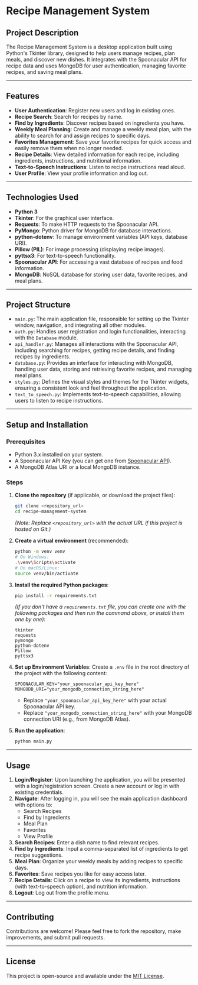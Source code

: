 # Recipe Management System

## Project Description
The Recipe Management System is a desktop application built using Python's Tkinter library, designed to help users manage recipes, plan meals, and discover new dishes. It integrates with the Spoonacular API for recipe data and uses MongoDB for user authentication, managing favorite recipes, and saving meal plans.

---

## Features
* **User Authentication**: Register new users and log in existing ones.
* **Recipe Search**: Search for recipes by name.
* **Find by Ingredients**: Discover recipes based on ingredients you have.
* **Weekly Meal Planning**: Create and manage a weekly meal plan, with the ability to search for and assign recipes to specific days.
* **Favorites Management**: Save your favorite recipes for quick access and easily remove them when no longer needed.
* **Recipe Details**: View detailed information for each recipe, including ingredients, instructions, and nutritional information.
* **Text-to-Speech Instructions**: Listen to recipe instructions read aloud.
* **User Profile**: View your profile information and log out.

---

## Technologies Used
* **Python 3**
* **Tkinter**: For the graphical user interface.
* **Requests**: To make HTTP requests to the Spoonacular API.
* **PyMongo**: Python driver for MongoDB for database interactions.
* **python-dotenv**: To manage environment variables (API keys, database URI).
* **Pillow (PIL)**: For image processing (displaying recipe images).
* **pyttsx3**: For text-to-speech functionality.
* **Spoonacular API**: For accessing a vast database of recipes and food information.
* **MongoDB**: NoSQL database for storing user data, favorite recipes, and meal plans.

---

## Project Structure

* `main.py`: The main application file, responsible for setting up the Tkinter window, navigation, and integrating all other modules.
* `auth.py`: Handles user registration and login functionalities, interacting with the `Database` module.
* `api_handler.py`: Manages all interactions with the Spoonacular API, including searching for recipes, getting recipe details, and finding recipes by ingredients.
* `database.py`: Provides an interface for interacting with MongoDB, handling user data, storing and retrieving favorite recipes, and managing meal plans.
* `styles.py`: Defines the visual styles and themes for the Tkinter widgets, ensuring a consistent look and feel throughout the application.
* `text_to_speech.py`: Implements text-to-speech capabilities, allowing users to listen to recipe instructions.

---

## Setup and Installation

### Prerequisites
* Python 3.x installed on your system.
* A Spoonacular API Key (you can get one from [Spoonacular API](https://spoonacular.com/food-api)).
* A MongoDB Atlas URI or a local MongoDB instance.

### Steps
1.  **Clone the repository** (if applicable, or download the project files):
    ```bash
    git clone <repository_url>
    cd recipe-management-system
    ```
    *(Note: Replace `<repository_url>` with the actual URL if this project is hosted on Git.)*

2.  **Create a virtual environment** (recommended):
    ```bash
    python -m venv venv
    # On Windows:
    .\venv\Scripts\activate
    # On macOS/Linux:
    source venv/bin/activate
    ```

3.  **Install the required Python packages**:
    ```bash
    pip install -r requirements.txt
    ```
    *(If you don't have a `requirements.txt` file, you can create one with the following packages and then run the command above, or install them one by one):*
    ```
    tkinter
    requests
    pymongo
    python-dotenv
    Pillow
    pyttsx3
    ```

4.  **Set up Environment Variables**:
    Create a `.env` file in the root directory of the project with the following content:
    ```
    SPOONACULAR_KEY="your_spoonacular_api_key_here"
    MONGODB_URI="your_mongodb_connection_string_here"
    ```
    * Replace `"your_spoonacular_api_key_here"` with your actual Spoonacular API key.
    * Replace `"your_mongodb_connection_string_here"` with your MongoDB connection URI (e.g., from MongoDB Atlas).

5.  **Run the application**:
    ```bash
    python main.py
    ```

---

## Usage
1.  **Login/Register**: Upon launching the application, you will be presented with a login/registration screen. Create a new account or log in with existing credentials.
2.  **Navigate**: After logging in, you will see the main application dashboard with options to:
    * Search Recipes
    * Find by Ingredients
    * Meal Plan
    * Favorites
    * View Profile
3.  **Search Recipes**: Enter a dish name to find relevant recipes.
4.  **Find by Ingredients**: Input a comma-separated list of ingredients to get recipe suggestions.
5.  **Meal Plan**: Organize your weekly meals by adding recipes to specific days.
6.  **Favorites**: Save recipes you like for easy access later.
7.  **Recipe Details**: Click on a recipe to view its ingredients, instructions (with text-to-speech option), and nutrition information.
8.  **Logout**: Log out from the profile menu.

---

## Contributing
Contributions are welcome! Please feel free to fork the repository, make improvements, and submit pull requests.

---

## License
This project is open-source and available under the [MIT License](https://opensource.org/licenses/MIT).
